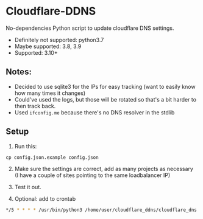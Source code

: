 # Cloudflare-DDNS
No-dependencies Python script to update cloudflare DNS settings.

- Definitely not supported: python3.7
- Maybe supported: 3.8, 3.9
- Supported: 3.10+

Notes:
---
- Decided to use sqlite3 for the IPs for easy tracking (want to easily know how many times it changes)
- Could've used the logs, but those will be rotated so that's a bit harder to then track back.
- Used `ifconfig.me` because there's no DNS resolver in the stdlib

## Setup
1. Run this:
```
cp config.json.example config.json
```

2. Make sure the settings are correct, add as many projects as necessary (I have a couple of sites pointing to the same loadbalancer IP)

3. Test it out.

4. Optional: add to crontab

```sh
*/5 * * * * /usr/bin/python3 /home/user/cloudflare_ddns/cloudflare_dns.py
```

